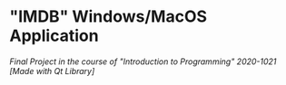 # "IMDB" Windows/MacOS Application
###### Final Project in the course of "Introduction to Programming" 2020-1021 [Made with Qt Library]
